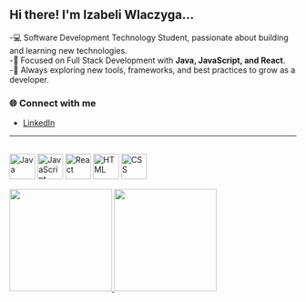 ## Hi there! I'm Izabeli Wlaczyga...

-💻 Software Development Technology Student, passionate about building and learning new technologies.  
-🚀 Focused on Full Stack Development with **Java, JavaScript, and React**.  
-🔧 Always exploring new tools, frameworks, and best practices to grow as a developer. 

### 🌐 Connect with me
- [LinkedIn](https://www.linkedin.com/)

---

<div style="display: inline_block"><br>
  <img align="center" alt="Java" heigth="35" width="45" src="https://cdn.jsdelivr.net/gh/devicons/devicon@latest/icons/java/java-original.svg" />
  <img align="center" alt="JavaScript" heigth="35" width="45" src="https://cdn.jsdelivr.net/gh/devicons/devicon@latest/icons/javascript/javascript-original.svg" />
  <img align="center" alt="React" heigth="35" width="45" src="https://cdn.jsdelivr.net/gh/devicons/devicon@latest/icons/react/react-original.svg" />
  <img align="center" alt="HTML" heigth="35" width="45" src="https://cdn.jsdelivr.net/gh/devicons/devicon@latest/icons/html5/html5-original.svg" />
  <img align="center" alt="CSS" heigth="35" width="45" src="https://cdn.jsdelivr.net/gh/devicons/devicon@latest/icons/css3/css3-original.svg" />
</div>

<div>
  <br>
  <a href="https://github.com/IzabeliWlaczyga">
  <img height="180em" src="https://github-readme-stats.vercel.app/api?username=IzabeliWlaczyga&show_icons=true&theme=dracula&include_all_commits=true&count_private=true"/>
  <img height="180em" src="https://github-readme-stats.vercel.app/api/top-langs/?username=IzabeliWlaczyga&layout=compact&langs_count=16&theme=dracula"/>
</div>

<div>
  <br>
  
</div>


<!--
**IzabeliWlaczyga/IzabeliWlaczyga** is a ✨ _special_ ✨ repository because its `README.md` (this file) appears on your GitHub profile.

Here are some ideas to get you started:

- 🔭 I’m currently working on ...
- 🌱 I’m currently learning ...
- 👯 I’m looking to collaborate on ...
- 🤔 I’m looking for help with ...
- 💬 Ask me about ...
- 📫 How to reach me: ...
- 😄 Pronouns: ...
- ⚡ Fun fact: ...
-->

